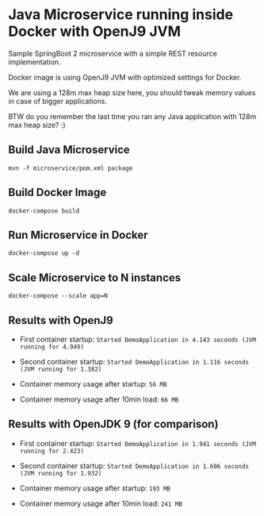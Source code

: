 # Java Microservice running inside Docker with OpenJ9 JVM

Sample SpringBoot 2 microservice with a simple REST resource implementation.

Docker image is using OpenJ9 JVM with optimized settings for Docker.

We are using a 128m max heap size here, you should tweak memory values in case of bigger applications.

BTW do you remember the last time you ran any Java application with 128m max heap size? :)

## Build Java Microservice
``mvn -f microservice/pom.xml package``

## Build Docker Image
``docker-compose build``

## Run Microservice in Docker
``docker-compose up -d``

## Scale Microservice to N instances
``docker-compose --scale app=N``

## Results with OpenJ9

- First container startup:
``Started DemoApplication in 4.143 seconds (JVM running for 4.949)``

- Second container startup:
``Started DemoApplication in 1.116 seconds (JVM running for 1.382)``

- Container memory usage after startup:
``56 MB``

- Container memory usage after 10min load:
``66 MB``

## Results with OpenJDK 9 (for comparison)

- First container startup:
``Started DemoApplication in 1.941 seconds (JVM running for 2.423)``

- Second container startup:
``Started DemoApplication in 1.606 seconds (JVM running for 1.932)``

- Container memory usage after startup:
``193 MB``

- Container memory usage after 10min load:
``241 MB``
